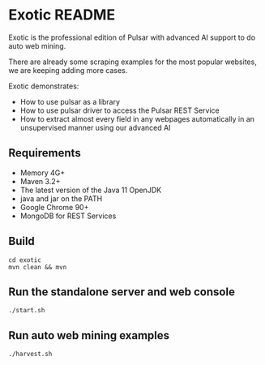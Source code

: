 Exotic README
===================

Exotic is the professional edition of Pulsar with advanced AI support to do auto web mining.

There are already some scraping examples for the most popular websites, we are keeping adding more cases.

Exotic demonstrates:

- How to use pulsar as a library
- How to use pulsar driver to access the Pulsar REST Service
- How to extract almost every field in any webpages automatically in an unsupervised manner using our advanced AI

## Requirements

- Memory 4G+
- Maven 3.2+
- The latest version of the Java 11 OpenJDK
- java and jar on the PATH
- Google Chrome 90+
- MongoDB for REST Services

## Build

    cd exotic
    mvn clean && mvn

## Run the standalone server and web console

    ./start.sh

## Run auto web mining examples

    ./harvest.sh
